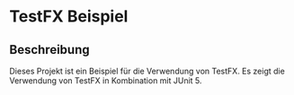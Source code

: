 # TestFX Beispiel

## Beschreibung
Dieses Projekt ist ein Beispiel für die Verwendung von TestFX. Es zeigt die Verwendung von TestFX in Kombination mit JUnit 5.


